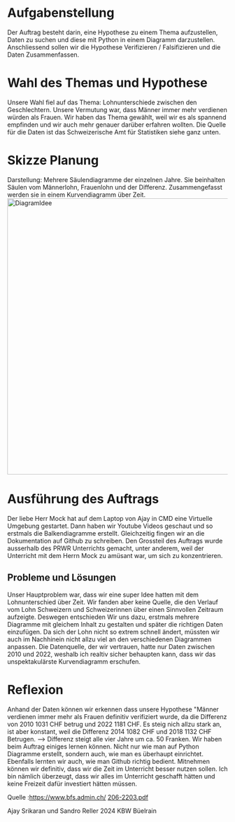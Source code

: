 

# Aufgabenstellung
Der Auftrag besteht darin, eine Hypothese zu einem Thema aufzustellen, Daten zu suchen und diese mit Python in einem Diagramm darzustellen. 
Anschliessend sollen wir  die Hypothese Verifizieren / Falsifizieren und die Daten Zusammenfassen.

# Wahl des Themas und Hypothese
Unsere Wahl fiel auf das Thema: Lohnunterschiede zwischen den Geschlechtern. Unsere Vermutung war, dass Männer immer mehr verdienen würden als Frauen.
Wir haben das Thema gewählt, weil wir es als spannend empfinden und wir auch mehr genauer darüber erfahren wollten.
Die Quelle  für die Daten ist das Schweizerische Amt für Statistiken siehe ganz unten.

# Skizze Planung
Darstellung: Mehrere Säulendiagramme der einzelnen Jahre. Sie beinhalten Säulen vom Männerlohn, Frauenlohn und der Differenz. Zusammengefasst werden sie in einem Kurvendiagramm über Zeit.
<img width="631" alt="DiagramIdee" src="https://github.com/user-attachments/assets/327a9f41-6b03-4bae-aa81-762690e004d2">




# Ausführung des Auftrags
Der liebe Herr Mock hat auf dem Laptop von Ajay in CMD eine Virtuelle Umgebung gestartet. Dann haben wir Youtube Videos geschaut und so erstmals die Balkendiagramme erstellt. Gleichzeitig fingen wir an die Dokumentation auf Github zu schreiben. Den Grossteil des Auftrags wurde ausserhalb des PRWR Unterrichts gemacht, unter anderem, weil der Unterricht mit dem Herrn Mock zu amüsant war, um sich zu konzentrieren.

## Probleme und Lösungen
Unser Hauptproblem war, dass wir eine super Idee hatten mit dem Lohnunterschied über Zeit. Wir fanden aber keine Quelle, die den Verlauf vom Lohn Schweizern und Schweizerinnen über einen Sinnvollen Zeitraum aufzeigte. Deswegen entschieden Wir uns dazu, erstmals mehrere Diagramme mit gleichem Inhalt zu gestalten und später die richtigen Daten einzufügen. Da sich der Lohn nicht so extrem schnell ändert, müssten wir auch im Nachhinein nicht allzu viel an den verschiedenen Diagrammen anpassen. Die Datenquelle, der wir vertrauen, hatte nur Daten zwischen 2010 und 2022, weshalb ich realtiv sicher behaupten kann, dass wir das unspektakulärste Kurvendiagramm erschufen.

# Reflexion
Anhand der Daten können wir erkennen dass unsere Hypothese "Männer verdienen immer mehr als Frauen definitiv verifiziert wurde, da die Differenz von 2010 1031 CHF betrug und 2022 1181 CHF. Es steig nich allzu stark an, ist aber konstant, weil die Differenz 2014 1082 CHF und 2018 1132 CHF Betrugen. --> Differenz steigt alle vier Jahre um ca. 50 Franken.
Wir haben beim Auftrag einiges lernen können. Nicht nur wie man auf Python Diagramme erstellt, sondern auch, wie man es überhaupt einrichtet. Ebenfalls lernten wir auch, wie man Github richtig bedient. Mitnehmen können wir definitiv, dass wir die Zeit im Unterricht besser nutzen sollen. Ich bin nämlich überzeugt, dass wir alles im Unterricht geschafft hätten und keine Freizeit dafür investiert hätten müssen.








Quelle :https://www.bfs.admin.ch/
        [206-2203.pdf](https://github.com/user-attachments/files/18215409/206-2203.pdf)


Ajay Srikaran und Sandro Reller 2024 KBW Büelrain
